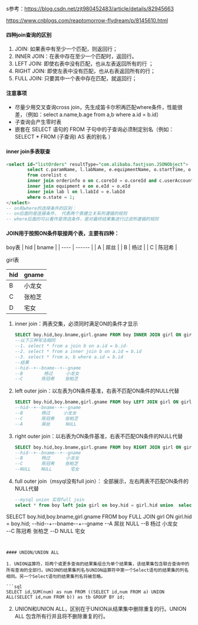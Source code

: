 s参考：https://blog.csdn.net/zjt980452483/article/details/82945663

https://www.cnblogs.com/reaptomorrow-flydream/p/8145610.html

#### 四种join查询的区别

1. JOIN: 如果表中有至少一个匹配，则返回行；
2. INNER JOIN：在表中存在至少一个匹配时，返回行。
3. LEFT JOIN: 即使右表中没有匹配，也从左表返回所有的行 ；
4. RIGHT JOIN: 即使左表中没有匹配，也从右表返回所有的行；
5. FULL JOIN: 只要其中一个表中存在匹配，就返回行；

#### 注意事项

- 尽量少用交叉查询cross join，先生成笛卡尔积再匹配where条件，性能很差，（例如：select a.name,b.age from a,b where a.id = b.id）
- 子查询会产生零时表
-  嵌套在 SELECT 语句的 FROM 子句中的子查询必须制定别名（例如：SELECT * FROM (子查询) AS 表的别名 ）

#### inner join多表联查

```sql
<select id="listOrders" resultType="com.alibaba.fastjson.JSONObject">
        select c.paramName, l.labName, e.equipmentName, o.startTime, o.endTime
        from corelist c
        inner join orderinfo o on c.coreId = o.coreId and c.userAccount = #{userAccount}
        inner join equipment e on e.eId = o.eId
        inner join lab l on l.labId = e.labId
        where o.state = 1;
</select>
-- on和where的选择条件的区别：
-- on后面的是连接条件， 代表两个表建立关系所遵循的规则
-- where后面的可以看作是筛选条件，是对最终结果集进行过滤所遵循的规则
```



#### JOIN用于按照ON条件联接两个表，主要有四种：

boy表
| hid  | bname  |
| ---- | ------ |
| A    | 屌丝   |
| B    | 杨过   |
| C    | 陈冠希 |

girl表

| hid  | gname  |
| ---- | ------ |
| B    | 小龙女 |
| C    | 张柏芝 |
| D    | 宅女   |

1. inner join：两表交集，必须同时满足ON的条件才显示

   ```sql
   SELECT boy.hid,boy.bname,girl.gname FROM boy INNER JOIN girl ON girl.hid = boy.hid;
   --以下三种写法相同
   --1. select * from a join b on a.id = b.id-
   --2. select * from a inner join b on a.id = b.id
   --3. select * from a, b where a.id = b.id
   --结果
   --hid--+--bname--+--gname
   --B        杨过     小龙女 
   --C       陈冠希    张柏芝
   ```

2. left outer join：以左表为ON条件基准，右表不匹配ON条件的NULL代替

   ```sql
   SELECT boy.hid,boy.bname,girl.gname FROM boy LEFT JOIN girl ON girl.hid = boy.hid;
   --hid--+--bname--+--gname
   --B       杨过     小龙女    
   --C       陈冠希    张柏芝
   --A       屌丝      NULL
   ```

3. right outer join：以右表为ON条件基准，右表不匹配ON条件的NULL代替

   ```sql
   SELECT boy.hid,boy.bname,girl.gname FROM boy RIGHT JOIN girl ON girl.hid = boy.hid;
   --hid--+--bname--+--gname
   --B       杨过      小龙女    
   --C       陈冠希    张柏芝
   --NULL    NULL       宅女
   ```

4. full outer join（msyql没有full join）： 全部展示，左右两表不匹配ON条件的NULL代替

   ```sql
   --mysql union 实现full join
   select * from boy left join girl on boy.hid = girl.hid union  select * from boy right join girl on boy.hid = girl.hid ;
SELECT boy.hid,boy.bname,girl.gname FROM boy FULL JOIN girl ON girl.hid = boy.hid;
   --hid--+--bname--+--gname
   --A       屌丝      NULL
   --B       杨过     小龙女    
   --C       陈冠希    张柏芝
   --D       NULL     宅女
   ```
   

#### UNION/UNION ALL

1. UNION运算符，将两个或更多查询的结果集组合为单个结果集，该结果集包含联合查询中的所有查询的全部行。UNION的结果集列名与UNION运算符中第一个Select语句的结果集的列名相同。另一个Select语句的结果集列名将被忽略。

   ```sql
   SELECT id,SUM(num) as num FROM ((SELECT id,num FROM a) UNION ALL(SELECT id,num FROM b)) as tb GROUP BY id;
   ```

2. UNION和UNION ALL，区别在于UNION从结果集中删除重复的行。UNION ALL 包含所有行并且将不删除重复的行。 
